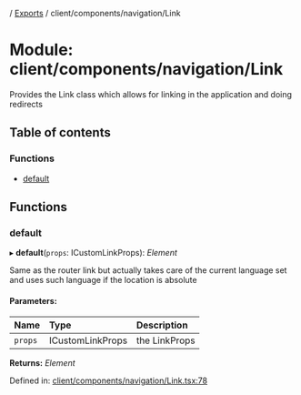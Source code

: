 [](../README.md) / [Exports](../modules.md) / client/components/navigation/Link

# Module: client/components/navigation/Link

Provides the Link class which allows for linking in the
application and doing redirects

## Table of contents

### Functions

- [default](client_components_navigation_link.md#default)

## Functions

### default

▸ **default**(`props`: ICustomLinkProps): *Element*

Same as the router link but actually takes
care of the current language set and uses such
language if the location is absolute

#### Parameters:

Name | Type | Description |
:------ | :------ | :------ |
`props` | ICustomLinkProps | the LinkProps    |

**Returns:** *Element*

Defined in: [client/components/navigation/Link.tsx:78](https://github.com/onzag/itemize/blob/3efa2a4a/client/components/navigation/Link.tsx#L78)
